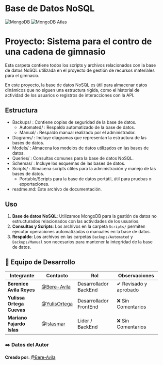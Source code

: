 # Base de Datos NoSQL 
![MongoDB](https://img.shields.io/badge/MongoDB-47A248?style=for-the-badge&logo=mongodb&logoColor=white) ![MongoDB Atlas](https://img.shields.io/badge/MongoDB_Atlas-47A248?style=for-the-badge&logo=mongodb&logoColor=white)


#  Proyecto: Sistema para el contro de una cadena de gimnasio 

Esta carpeta contiene todos los scripts y archivos relacionados con la base de datos NoSQL utilizada en el proyecto de gestión de recursos materiales para el gimnasio.

En este proyecto, la base de datos NoSQL es útil para almacenar datos dinámicos que no siguen una estructura rígida, como el historial de actividad de los usuarios o registros de interacciones con la API.

## Estructura

- Backups/ : Contiene copias de seguridad de la base de datos.
  - Automated/ : Respaldo automatizado de la base de datos.
  - Manual/ : Respaldo manual realizado por el administrador.
- Diagrams/ : Incluye diagramas que representan la estructura de las bases de datos.
- Models/ : Almacena los modelos de datos utilizados en las bases de datos.
- Queries/ : Consultas comunes para la base de datos NoSQL.
- Schemas/ :  Incluye los esquemas de las bases de datos.
- Scripts/ : Almacena scripts útiles para la administración y manejo de las bases de datos.
  - Portable/Scripts para la base de datos portátil, útil para pruebas o exportaciones.
- readme.md: Este archivo de documentación.


## Uso

1. **Base de datos NoSQL**: Utilizamos MongoDB para la gestión de datos no estructurados relacionados con las actividades de los usuarios.
2. **Consultas y Scripts**: Los archivos en la carpeta `Scripts/` permiten ejecutar operaciones automatizadas o manuales en la base de datos.
3. **Respaldo**: Los archivos en las carpetas `Backups/Automated` y `Backups/Manual` son necesarios para mantener la integridad de la base de datos.

## 👥 Equipo de Desarrollo
| Integrante | Contacto | Rol | Observaciones |
|------------|--------|---|---|
| **Berenice Avila Reyes** | [@Bere-Avila](https://github.com/Bere-Avila) | Desarrollador BackEnd | ✔ Revisado y aprobado |
| **Yulissa Ortega Cuevas** | [@YulisOrtega](https://github.com/YulisOrtega) | Desarrollador FrontEnd | ❌ Sin Comentarios |
| **Mariano Fajardo Islas** | [@Islasmar](https://github.com/Islasmar) | Lider / BackEnd| ❌ Sin Comentarios |


### ✒️ **Datos del Autor**  
**Creado por:** [@Bere-Avila](https://github.com/Bere-Avila) 